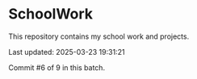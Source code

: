 # SchoolWork

This repository contains my school work and projects.

Last updated: 2025-03-23 19:31:21

Commit #6 of 9 in this batch.